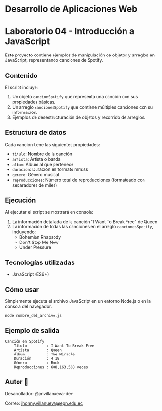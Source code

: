 # Desarrollo de Aplicaciones Web

# Laboratorio 04 - Introducción a JavaScript

Este proyecto contiene ejemplos de manipulación de objetos y arreglos en JavaScript, representando canciones de Spotify.

## Contenido

El script incluye:

1. Un objeto `cancionSpotify` que representa una canción con sus propiedades básicas.
2. Un arreglo `cancionesSpotify` que contiene múltiples canciones con su información.
3. Ejemplos de desestructuración de objetos y recorrido de arreglos.

## Estructura de datos

Cada canción tiene las siguientes propiedades:

- `titulo`: Nombre de la canción
- `artista`: Artista o banda
- `album`: Álbum al que pertenece
- `duracion`: Duración en formato mm:ss
- `genero`: Género musical
- `reproducciones`: Número total de reproducciones (formateado con separadores de miles)

## Ejecución

Al ejecutar el script se mostrará en consola:

1. La información detallada de la canción "I Want To Break Free" de Queen
2. La información de todas las canciones en el arreglo `cancionesSpotify`, incluyendo:
   - Bohemian Rhapsody
   - Don't Stop Me Now
   - Under Pressure

## Tecnologías utilizadas

- JavaScript (ES6+)

## Cómo usar

Simplemente ejecuta el archivo JavaScript en un entorno Node.js o en la consola del navegador.

```console
node nombre_del_archivo.js
```

## Ejemplo de salida
```console
Canción en Spotify
    Título         : I Want To Break Free
    Artista        : Queen
    Álbum          : The Miracle
    Duración       : 4:18
    Género         : Rock
    Reproducciones : 688,163,508 veces
```
## Autor 📧
Desarrollador: @jmvillanueva-dev

Correo: jhonny.villanueva@epn.edu.ec
